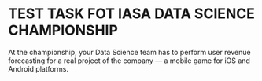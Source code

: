 #  TEST TASK FOT IASA DATA SCIENCE CHAMPIONSHIP

At the championship, your Data Science team has to perform user revenue forecasting for a real project of the company — a mobile game for iOS and Android platforms.
